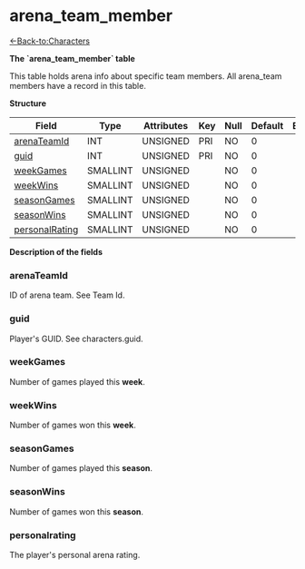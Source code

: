# arena\_team\_member

[<-Back-to:Characters](database-characters.md)

**The \`arena\_team\_member\` table**

This table holds arena info about specific team members. All arena\_team members have a record in this table.

**Structure**

| Field               | Type     | Attributes | Key | Null | Default | Extra | Comment |
| ------------------- | -------- | ---------- | --- | ---- | ------- | ----- | ------- |
| [arenaTeamId][1]    | INT      | UNSIGNED   | PRI | NO   | 0       |       |         |
| [guid][2]           | INT      | UNSIGNED   | PRI | NO   | 0       |       |         |
| [weekGames][3]      | SMALLINT | UNSIGNED   |     | NO   | 0       |       |         |
| [weekWins][4]       | SMALLINT | UNSIGNED   |     | NO   | 0       |       |         |
| [seasonGames][5]    | SMALLINT | UNSIGNED   |     | NO   | 0       |       |         |
| [seasonWins][6]     | SMALLINT | UNSIGNED   |     | NO   | 0       |       |         |
| [personalRating][7] | SMALLINT | UNSIGNED   |     | NO   | 0       |       |         |

[1]: #arenateamid
[2]: #guid
[3]: #weekgames
[4]: #weekwins
[5]: #seasongames
[6]: #seasonwins
[7]: #personalrating

**Description of the fields**

### arenaTeamId

ID of arena team. See Team Id.

### guid

Player's GUID. See characters.guid.

### weekGames

Number of games played this **week**.

### weekWins

Number of games won this **week**.

### seasonGames

Number of games played this **season**.

### seasonWins

Number of games won this **season**.

### personalrating

The player's personal arena rating.